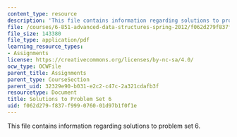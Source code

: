 ```yaml
---
content_type: resource
description: 'This file contains information regarding solutions to problem set 6. '
file: /courses/6-851-advanced-data-structures-spring-2012/f062d279f837f999076001d97b1f0f1e_MIT6_851S12_ps6sol.pdf
file_size: 143380
file_type: application/pdf
learning_resource_types:
- Assignments
license: https://creativecommons.org/licenses/by-nc-sa/4.0/
ocw_type: OCWFile
parent_title: Assignments
parent_type: CourseSection
parent_uid: 32329e90-b031-e2c2-c47c-2a321cdafb3f
resourcetype: Document
title: Solutions to Problem Set 6
uid: f062d279-f837-f999-0760-01d97b1f0f1e
---
```

This file contains information regarding solutions to problem set 6. 